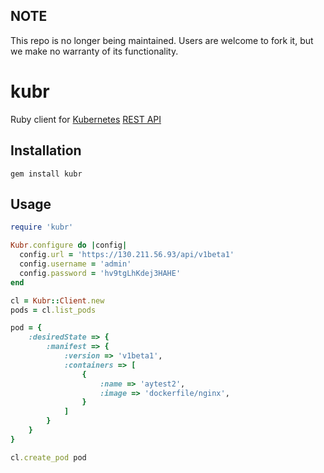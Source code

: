 ## NOTE

This repo is no longer being maintained. Users are welcome to fork it, but we make no warranty of its functionality.

kubr
=====

Ruby client for [Kubernetes](https://github.com/GoogleCloudPlatform/Kubernetes) 
[REST API](http://cdn.rawgit.com/GoogleCloudPlatform/kubernetes/31a0daae3627c91bc96e1f02a6344cd76e294791/api/kubernetes.html)

Installation
------------

```
gem install kubr
```

Usage
-----

```ruby
require 'kubr'

Kubr.configure do |config|
  config.url = 'https://130.211.56.93/api/v1beta1'
  config.username = 'admin'
  config.password = 'hv9tgLhKdej3HAHE'
end

cl = Kubr::Client.new
pods = cl.list_pods

pod = {
    :desiredState => {
        :manifest => {
            :version => 'v1beta1',
            :containers => [
                {
                    :name => 'aytest2',
                    :image => 'dockerfile/nginx',
                }
            ]
        }
    }
}

cl.create_pod pod
```